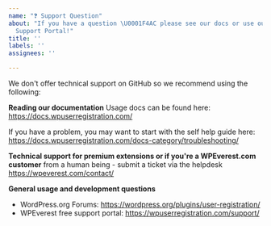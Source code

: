 ```yaml
---
name: "❓ Support Question"
about: "If you have a question \U0001F4AC please see our docs or use our forums, or
  Support Portal!"
title: ''
labels: ''
assignees: ''

---
```


We don't offer technical support on GitHub so we recommend using the following:

**Reading our documentation**
Usage docs can be found here: https://docs.wpuserregistration.com/

If you have a problem, you may want to start with the self help guide here: https://docs.wpuserregistration.com/docs-category/troubleshooting/

**Technical support for premium extensions or if you're a WPEverest.com customer**
 from a human being - submit a ticket via the helpdesk
https://wpeverest.com/contact/

**General usage and development questions**
- WordPress.org Forums: https://wordpress.org/plugins/user-registration/
- WPEverest free support portal: https://wpuserregistration.com/support/
